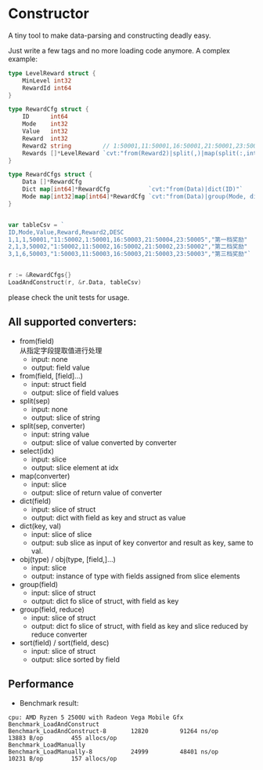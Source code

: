 # Constructor
A tiny tool to make data-parsing and constructing deadly easy.

Just write a few tags and no more loading code anymore.  A complex example:

```go
type LevelReward struct {
	MinLevel int32
	RewardId int64
}

type RewardCfg struct {
	ID      int64
	Mode    int32
	Value   int32
	Reward  int32
	Reward2 string         // 1:50001,11:50001,16:50001,21:50001,23:50001
	Rewards []*LevelReward `cvt:"from(Reward2)|split(,)|map(split(:,int32)|obj(LevelReward))|sort(MinLevel)"`
}

type RewardCfgs struct {
	Data []*RewardCfg
	Dict map[int64]*RewardCfg           `cvt:"from(Data)|dict(ID)"`
	Mode map[int32]map[int64]*RewardCfg `cvt:"from(Data)|group(Mode, dict(ID))"`
}


var tableCsv = `
ID,Mode,Value,Reward,Reward2,DESC
1,1,1,50001,"11:50002,1:50001,16:50003,21:50004,23:50005","第一档奖励"
2,1,3,50002,"1:50002,11:50002,16:50002,21:50002,23:50002","第二档奖励"
3,1,6,50003,"1:50003,11:50003,16:50003,21:50003,23:50003","第三档奖励"`


r := &RewardCfgs{}
LoadAndConstruct(r, &r.Data, tableCsv)

```
please check the unit tests for usage.

## All supported converters:

- from(field) 
<br>从指定字段提取值进行处理
    - input: none
    - output: field value
- from(field, [field]...)
    - input: struct field
    - output: slice of field values
- split(sep)
    - input: none
    - output: slice of string
- split(sep, converter)
  - input: string value
  - output: slice of value converted by converter
- select(idx)
  - input: slice
  - output: slice element at idx 
- map(converter)
    - input: slice 
    - output: slice of return value of converter
- dict(field)
    - input: slice of struct
    - output: dict with field as key and struct as value    
- dict(key, val)
    - input: slice of slice
    - output: sub slice as input of key convertor and result as key, same to val.
- obj(type) / obj(type, [field,]...)
    - input: slice
    - output: instance of type with fields assigned from slice elements
- group(field)
    - input: slice of struct
    - output: dict fo slice of struct, with field as key
- group(field, reduce)
    - input: slice of struct
    - output: dict fo slice of struct, with field as key and slice reduced by reduce converter
- sort(field) / sort(field, desc)
    - input: slice of struct
    - output: slice sorted by field
    
## Performance
- Benchmark result:
```
cpu: AMD Ryzen 5 2500U with Radeon Vega Mobile Gfx  
Benchmark_LoadAndConstruct
Benchmark_LoadAndConstruct-8   	   12820	     91264 ns/op	   13883 B/op	     455 allocs/op
Benchmark_LoadManually
Benchmark_LoadManually-8       	   24999	     48401 ns/op	   10231 B/op	     157 allocs/op
```
